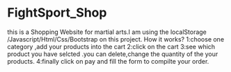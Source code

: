 # FightSport_Shop

this is a Shopping Website for martial arts.I am using the localStorage /Javascript/Html/Css/Bootstrap on this project.
  How it works?
1:choose one category ,add your products into the cart
2:click on the cart
3:see which product you have selcted .you can delete,change the quantity of the your  products.
4:finally click on pay and fill the form to compilte your order.

